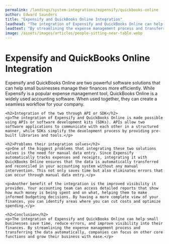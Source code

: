 ```yaml
---
permalink: /landings/system-integrations/expensify/quickbooks-online
author: Edward Saunders
title: "Expensify and QuickBooks Online Integration"
leadhead: "The integration of Expensify and QuickBooks Online can help small businesses save time, reduce errors, and improve visibility into their finances"
leadtext: "By streamlining the expense management process and transferring the data automatically, companies can focus on other core functions and grow their business with ease."
image: /assets/images/articles/people-sitting-near-table.webp
---
```

<div class="arttext">	<h1>Expensify and QuickBooks Online Integration</h1>
	<p>Expensify and QuickBooks Online are two powerful software solutions that can help small businesses manage their finances more efficiently. While Expensify is a popular expense management tool, QuickBooks Online is a widely used accounting software. When used together, they can create a seamless workflow for your company.</p>

	<h2>Integration of the two through API or SDK</h2>
	<p>The integration of Expensify and QuickBooks Online is made possible using APIs or software development kits (SDKs). APIs allow two software applications to communicate with each other in a structured manner, while SDKs simplify the development process by providing pre-built libraries and tools.</p>

	<h2>Problems their integration solves</h2>
	<p>One of the biggest problems that integrating these two solutions solves is the need for manual data entry. Since Expensify automatically tracks expenses and receipts, integrating it with QuickBooks Online ensures that the data is automatically transferred and reconciled in your accounting system without any manual intervention. This not only saves time but also eliminates errors that can occur through manual data entry.</p>

	<p>Another benefit of the integration is the improved visibility it provides. Your accounting team can access detailed reports that show how much money is being spent and on what, helping them to make informed budgeting decisions. By having a more complete view of your finances, you can identify areas where you can cut costs and optimize spending.</p>

	<h2>Conclusion</h2>
	<p>The integration of Expensify and QuickBooks Online can help small businesses save time, reduce errors, and improve visibility into their finances. By streamlining the expense management process and transferring the data automatically, companies can focus on other core functions and grow their business with ease.</p>
</div>
